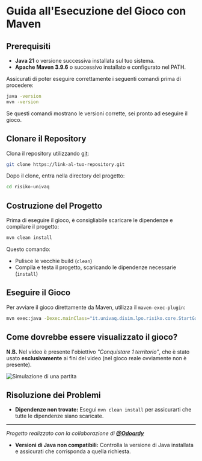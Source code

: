 # Guida all'Esecuzione del Gioco con Maven

## Prerequisiti

- **Java 21** o versione successiva installata sul tuo sistema.
- **Apache Maven 3.9.6** o successivo installato e configurato nel PATH.

Assicurati di poter eseguire correttamente i seguenti comandi prima di procedere:
```bash
java -version
mvn -version
```

Se questi comandi mostrano le versioni corrette, sei pronto ad eseguire il gioco.

## Clonare il Repository

Clona il repository utilizzando [git](https://git-scm.com/):
```bash
git clone https://link-al-tuo-repository.git
```

Dopo il clone, entra nella directory del progetto:
```bash
cd risiko-univaq
```

## Costruzione del Progetto

Prima di eseguire il gioco, è consigliabile scaricare le dipendenze e compilare il progetto:

```bash
mvn clean install
```

Questo comando:
-   Pulisce le vecchie build (`clean`)
-   Compila e testa il progetto, scaricando le dipendenze necessarie (`install`)

## Eseguire il Gioco

Per avviare il gioco direttamente da Maven, utilizza il `maven-exec-plugin`:
```bash
mvn exec:java -Dexec.mainClass="it.univaq.disim.lpo.risiko.core.StartGame"
```

## Come dovrebbe essere visualizzato il gioco?

**N.B.** Nel video è presente l'obiettivo *"Conquistare 1 territorio"*, che è stato usato **esclusivamente** ai fini del video (nel gioco reale ovviamente non è presente).

![Simulazione di una partita](documentation/VideoTutorial_RisikoUnivAQ.gif)

## Risoluzione dei Problemi

-   **Dipendenze non trovate:** Esegui `mvn clean install` per assicurarti che tutte le dipendenze siano scaricate.
-   ---

*Progetto realizzato con la collaborazione di **[@Odoardy](https://github.com/Odoardy)***
-   **Versioni di Java non compatibili:** Controlla la versione di Java installata e assicurati che corrisponda a quella richiesta.
